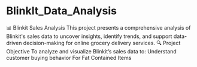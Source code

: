 # BlinkIt_Data_Analysis
📊 Blinkit Sales Analysis This project presents a comprehensive analysis of Blinkit's sales data to uncover insights, identify trends, and support data-driven decision-making for online grocery delivery services.  🔍 Project Objective To analyze and visualize Blinkit’s sales data to:  Understand customer buying behavior  For Fat Contained Items
